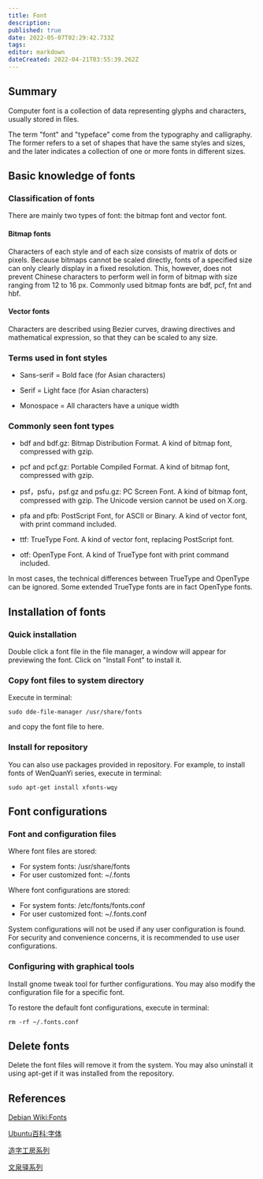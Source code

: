 ```yaml
---
title: Font
description: 
published: true
date: 2022-05-07T02:29:42.733Z
tags: 
editor: markdown
dateCreated: 2022-04-21T03:55:39.262Z
---
```


## Summary

Computer font is a collection of data representing glyphs and characters, usually stored in files.

The term "font" and "typeface" come from the typography and calligraphy. The former refers to a set of shapes that have the same styles and sizes, and the later indicates a collection of one or more fonts in different sizes.

## Basic knowledge of fonts

### Classification of fonts

There are mainly two types of font: the bitmap font and vector font.

#### Bitmap fonts

Characters of each style and of each size consists of matrix of dots or pixels. Because bitmaps cannot be scaled directly, fonts of a specified size can only clearly display in a fixed resolution. This, however, does not prevent Chinese characters to perform well in form of bitmap with size ranging from 12 to 16 px. Commonly used bitmap fonts are bdf, pcf, fnt and hbf.

#### Vector fonts

Characters are described using Bezier curves, drawing directives and mathematical expression, so that they can be scaled to any size.

### Terms used in font styles

- Sans-serif = Bold face (for Asian characters)

- Serif = Light face (for Asian characters)

- Monospace =  All characters have a unique width

### Commonly seen font types

* bdf and bdf.gz: Bitmap Distribution Format. A kind of bitmap font, compressed with gzip.

* pcf and pcf.gz: Portable Compiled Format. A kind of bitmap font, compressed with gzip.

* psf，psfu，psf.gz and psfu.gz: PC Screen Font. A kind of bitmap font, compressed with gzip. The Unicode version cannot be used on X.org.

* pfa and pfb: PostScript Font, for ASCII or Binary. A kind of vector font, with print command included.

* ttf: TrueType Font. A kind of vector font, replacing PostScript font.

* otf: OpenType Font. A kind of TrueType font with print command included.

In most cases, the technical differences between TrueType and OpenType can be ignored. Some extended TrueType fonts are in fact OpenType fonts.

## Installation of fonts

### Quick installation

Double click a font file in the file manager, a window will appear for previewing the font. Click on "Install Font" to install it.

### Copy font files to system directory

Execute in terminal:

    sudo dde-file-manager /usr/share/fonts  

and copy the font file to here.

### Install for repository

You can also use packages provided in repository. For example, to install fonts of WenQuanYi series, execute in terminal:

    sudo apt-get install xfonts-wqy

## Font configurations

### Font and configuration files

Where font files are stored:

  - For system fonts: /usr/share/fonts
  - For user customized font: ~/.fonts

Where font configurations are stored:

  - For system fonts: /etc/fonts/fonts.conf
  - For user customized font: ~/.fonts.conf

System configurations will not be used if any user configuration is found. For security and convenience concerns, it is recommended to use user configurations.

### Configuring with graphical tools

Install gnome tweak tool for further configurations. You may also modify the configuration file for a specific font.

To restore the default font configurations, execute in terminal:

    rm -rf ~/.fonts.conf

## Delete fonts

Delete the font files will remove it from the system. You may also uninstall it using apt-get if it was installed from the repository.

## References

[Debian Wiki:Fonts](http://wiki.debian.org/Fonts)

[Ubuntu百科:字体](http://wiki.ubuntu.com.cn/%E5%AD%97%E4%BD%93)

[造字工房系列](http://www.makefont.com/fonts.html)

[文泉驿系列](http://wenq.org/wqy2/index.cgi?%E9%A6%96%E9%A1%B5)